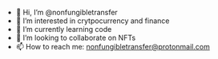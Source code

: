 - 👋 Hi, I’m @nonfungibletransfer
- 👀 I’m interested in crytpocurrency and finance
- 🌱 I’m currently learning code
- 💞️ I’m looking to collaborate on NFTs
- 📫 How to reach me: nonfungibletransfer@protonmail.com

<!---
nonfungibletransfer/nonfungibletransfer is a ✨ special ✨ repository because its `README.md` (this file) appears on your GitHub profile.
You can click the Preview link to take a look at your changes.
--->
